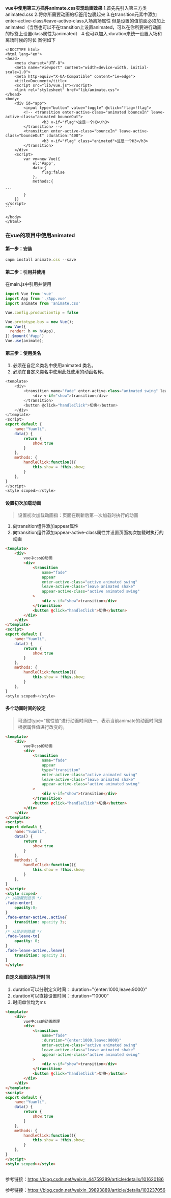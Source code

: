 **vue中使用第三方插件animate.css实现动画效果**
1.首先先引入第三方类animated.css
2.将你所需要动画的标签用包裹起来
3.在transition元素中添加enter-active-class/leave-active-class入场离场属性
但是设置的值前面必须加上animated（当然也可以不在transition上设置animated，可以在你所要进行动画的标签上设置class属性为animated）
4.也可以加入:duration来统一设置入场和离场时候的时长
案例如下

```
<!DOCTYPE html>
<html lang="en">
<head>
    <meta charset="UTF-8">
    <meta name="viewport" content="width=device-width, initial-scale=1.0">
    <meta http-equiv="X-UA-Compatible" content="ie=edge">
    <title>Document</title>
    <script src="lib/vue.js"></script>
    <link rel="stylesheet" href="lib/animate.css">
</head>
<body>
    <div id="app">
        <input type="button" value="toggle" @click="flag=!flag">
        <!-- <transition enter-active-class="animated bounceIn" leave-active-class="animated bounceOut">
                <h3 v-if="flag">这是一个H3</h3>
        </transition> -->
        <transition enter-active-class="bounceIn" leave-active-class="bounceOut" :duration:"400">
                <h3 v-if="flag" class="animated">这是一个H3</h3>
        </transition>
    </div>
    <script>
        var vm=new Vue({
            el:'#app',
            data:{
                flag:false
            },
            methods:{

​```
        }
    })
</script>
​```

</body>
</html>

```

### 在vue的项目中使用animated

#### 第一步：安装

```js
cnpm install animate.css --save
```

#### 第二步：引用并使用

在main.js中引用并使用

```js
import Vue from 'vue'
import App from './App.vue'
import animate from 'animate.css'

Vue.config.productionTip = false

Vue.prototype.bus = new Vue();
new Vue({
  render: h => h(App),
}).$mount('#app')
Vue.use(animate);
```

#### 第三步：使用类名

1. 必须在自定义类名中使用animated 类名。
2. 必须在自定义类名中使用此处使用的动画名称。

```js
<template>
    <div>
        <transition name="fade" enter-active-class="animated swing" leave-active-class="animated shake">
            <div v-if="show">transition</div>
        </transition>
        <button @click="handleClick">切换</button>
    </div>
</template>
<script>
export default {
    name:"Yuanli",
    data() {
        return {
            show:true
        }
    },
    methods: {
        handleClick:function(){
            this.show = !this.show;
        }
    },
}
</script>
<style scoped></style>
```

#### 设置初次加载动画

> 设置初次加载动画指：页面在刷新后第一次加载时执行的动画

1. 向transition组件添加appear属性
2. 向transition组件添加appear-active-class属性并设置页面初次加载时执行的动画

```html
<template>
    <div>
        vue中css的动画
        <div>
            <transition
                name="fade"
                appear
                enter-active-class="active animated swing"
                leave-active-class="leave animated shake"
                appear-active-class="active animated swing"
            >
                <div v-if="show">transition</div>
            </transition>
            <button @click="handleClick">切换</button>
        </div>
    </div>
</template>
<script>
export default {
    name:"Yuanli",
    data() {
        return {
            show:true
        }
    },
    methods: {
        handleClick:function(){
            this.show = !this.show;
        }
    },
}
<style scoped></style>
```

#### 多个动画时间的设定

> 可通过type="属性值"进行动画时间统一，表示当前animate的动画时间是根据属性值进行改变的。

```html
<template>
    <div>
        vue中css的动画
        <div>
            <transition
                name="fade"
                appear
                type="transition"
                enter-active-class="active animated swing"
                leave-active-class="leave animated shake"
                appear-active-class="active animated swing"
            >
                <div v-if="show">transition</div>
            </transition>
            <button @click="handleClick">切换</button>
        </div>
    </div>
</template>
<script>
export default {
    name:"Yuanli",
    data() {
        return {
            show:true
        }
    },
    methods: {
        handleClick:function(){
            this.show = !this.show;
        }
    },
}
</script>
<style scoped>
/* 从隐藏到显示 */
.fade-enter{
    opacity:0;
}
.fade-enter-active,.active{
    transition: opacity 3s;
}
/* 从显示到隐藏 */
.fade-leave-to{
    opacity: 0;
}
.fade-leave-active,.leave{
    transition: opacity 3s;
}
</style>
```

#### 自定义动画的执行时间

1. duration可以分别定义时间：:duration="{enter:1000,leave:9000}"
2. duration可以直接设置时间：:duration=“10000”
3. 时间单位均为ms

```html
<template>
    <div>
        vue中css的动画原理
        <div>
            <transition
                name="fade"
                :duration="{enter:1000,leave:9000}"
                enter-active-class="active animated swing"
                leave-active-class="leave animated shake"
                appear-active-class="active animated swing"
            >
                <div v-if="show">transition</div>
            </transition>
            <button @click="handleClick">切换</button>
        </div>
    </div>
</template>
<script>
export default {
    name:"Yuanli",
    data() {
        return {
            show:true
        }
    },
    methods: {
        handleClick:function(){
            this.show = !this.show;
        }
    },
}
</script>
<style scoped></style>
```

## 

参考链接：https://blog.csdn.net/weixin_44759289/article/details/101620186

参考链接：<https://blog.csdn.net/weixin_39893889/article/details/103237056>

